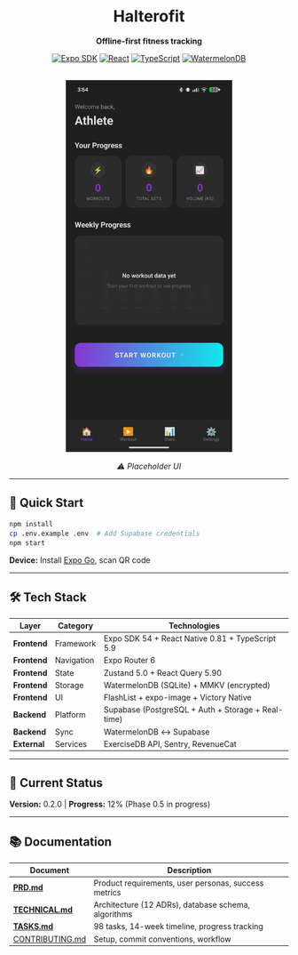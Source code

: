 <div align="center">

# Halterofit

**Offline-first fitness tracking**

[![Expo SDK](https://img.shields.io/badge/Expo-54.0.12-000020?style=flat&logo=expo)](https://expo.dev)
[![React](https://img.shields.io/badge/React-19.1.0-61DAFB?style=flat&logo=react)](https://react.dev)
[![TypeScript](https://img.shields.io/badge/TypeScript-5.9-3178C6?style=flat&logo=typescript)](https://typescriptlang.org)
[![WatermelonDB](https://img.shields.io/badge/WatermelonDB-Offline--First-00A36C?style=flat)](https://nozbe.github.io/WatermelonDB/)

<br/>

<img src="./docs/images/home-placeholder.jpeg" alt="Home Screen Placeholder" width="300"/>

_⚠️ Placeholder UI_

</div>

---

## 🚀 Quick Start

```bash
npm install
cp .env.example .env  # Add Supabase credentials
npm start
```

**Device:** Install [Expo Go](https://expo.dev/client), scan QR code

---

## 🛠️ Tech Stack

| Layer | Category | Technologies |
|-------|----------|-------------|
| **Frontend** | Framework | Expo SDK 54 + React Native 0.81 + TypeScript 5.9 |
| **Frontend** | Navigation | Expo Router 6 |
| **Frontend** | State | Zustand 5.0 + React Query 5.90 |
| **Frontend** | Storage | WatermelonDB (SQLite) + MMKV (encrypted) |
| **Frontend** | UI | FlashList + expo-image + Victory Native |
| **Backend** | Platform | Supabase (PostgreSQL + Auth + Storage + Real-time) |
| **Backend** | Sync | WatermelonDB ↔ Supabase |
| **External** | Services | ExerciseDB API, Sentry, RevenueCat |

---

## 🎯 Current Status

**Version:** 0.2.0 | **Progress:** 12% (Phase 0.5 in progress)

---

## 📚 Documentation

| Document | Description |
|----------|-------------|
| **[PRD.md](./docs/PRD.md)** | Product requirements, user personas, success metrics |
| **[TECHNICAL.md](./docs/TECHNICAL.md)** | Architecture (12 ADRs), database schema, algorithms |
| **[TASKS.md](./docs/TASKS.md)** | 98 tasks, 14-week timeline, progress tracking |
| [CONTRIBUTING.md](./docs/CONTRIBUTING.md) | Setup, commit conventions, workflow |
